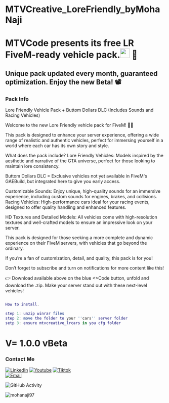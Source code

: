 # MTVCreative_LoreFriendly_byMohaNaji

<h1>MTVCode presents its free LR FiveM-ready vehicle pack.<img src="https://raw.githubusercontent.com/iampavangandhi/iampavangandhi/master/gifs/Hi.gif" width="30px"> 🚀</h1>
<h2>Unique pack updated every month, guaranteed optimization. Enjoy the new Beta! 📽</h2>

### Pack Info

Lore Friendly Vehicle Pack + Buttom Dollars DLC (Includes Sounds and Racing Vehicles)
 
Welcome to the new Lore Friendly vehicle pack for FiveM! 🚗💨 
   
This pack is designed to enhance your server experience, offering a wide range of realistic and authentic vehicles, perfect for immersing yourself in a world where each car has its own story and style.
   
What does the pack include? Lore Friendly Vehicles: Models inspired by the aesthetic and narrative of the GTA universe, perfect for those looking to maintain lore consistency.
   
Buttom Dollars DLC = Exclusive vehicles not yet available in FiveM's GAEBuild, but integrated here to give you early access.
   
Customizable Sounds: Enjoy unique, high-quality sounds for an immersive experience, including custom sounds for engines, brakes, and collisions. Racing Vehicles: High-performance cars ideal for your racing events, designed to offer quality handling and enhanced features.

HD Textures and Detailed Models: All vehicles come with high-resolution textures and well-crafted models to ensure an impressive look on your server.
   
This pack is designed for those seeking a more complete and dynamic experience on their FiveM servers, with vehicles that go beyond the ordinary.
   
If you’re a fan of customization, detail, and quality, this pack is for you!
   
Don’t forget to subscribe and turn on notifications for more content like this!
   
👉 Download available above on the blue <>Code button, unfold and download the .zip. Make your server stand out with these next-level vehicles!


```lua

How to install.

step 1: unzip winrar files
step 2: move the folder to your ''cars'' server folder
setp 3: ensure mtvcreative_lrcars in you cfg folder

```

# V= 1.0.0 vBeta

### Contact Me
<a href="https://www.linkedin.com/in/mohamed-ali-naji-9a7034337/"><img alt="LinkedIn" src="https://img.shields.io/badge/LinkedIn-Mohamed%20Ali-blue?style=flat-square&logo=linkedin"></a>
<a href="https://www.youtube.com/@MohaNajiTV"><img alt="Youtube" src="https://img.shields.io/badge/Youtube-MED%20135-blue?style=flat-square&logo=youtube"></a>
<a href="https://www.tiktok.com/@moha_naji_"><img alt="Tiktok" src="https://img.shields.io/badge/Moha_Naji -blue?style=flat-square&logo=tiktok"></a>  
<a href="mohanajitv@mtvcode.com"><img alt="Email" src="https://img.shields.io/badge/mohanajitv@mtvcode.com-blue?style=flat-square&logo=gmail"></a>  

![GitHub Activity](https://github-readme-stats.vercel.app/api?username=mohanaji97&show_icons=true)

<p align="left"> <img src="https://komarev.com/ghpvc/?username=mohanaji97&label=Profile%20views&color=0e75b6&style=flat" alt="mohanaji97" /> </p>
